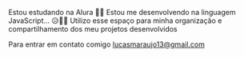 Estou estudando na Alura 🤙🏼
Estou me desenvolvendo na linguagem JavaScript... 😥👌🏻
Utilizo esse espaço para minha organização e compartilhamento dos meu projetos desenvolvidos

Para entrar em contato comigo
lucasmaraujo13@gmail.com
